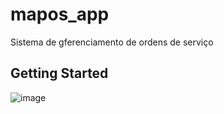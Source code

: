 # mapos_app

Sistema de gferenciamento de ordens de serviço

## Getting Started




![image](https://github.com/Fesantt/MAPOS-OS-APP-FLUTTER/assets/33626716/abe8d380-5fcb-423b-a6d4-e73920d025f0)


